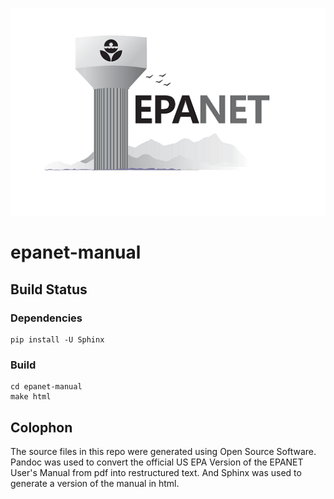 
<p align="center">
  <img src="https://raw.githubusercontent.com/michaeltryby/epanet-image/master/src/logo.png"/>
</p> 


# epanet-manual


## Build Status
<!-- 
[![Documentation Status](https://readthedocs.org/projects/epanet-manual/badge/?version=latest)](https://epanet-manual.readthedocs.io/en/latest/?badge=latest)
-->

### Dependencies
```
pip install -U Sphinx
```

### Build
```
cd epanet-manual
make html
```


## Colophon
The source files in this repo were generated using Open Source Software. Pandoc was used to convert the official US EPA Version of the EPANET User's Manual from pdf into restructured text. And Sphinx was used to generate a version of the manual in html.

